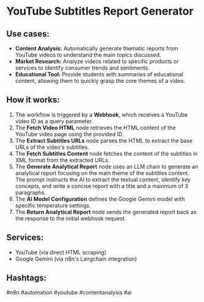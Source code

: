 # YouTube Subtitles Report Generator

## Use cases:

-   **Content Analysis:** Automatically generate thematic reports from YouTube videos to understand the main topics discussed.
-   **Market Research:** Analyze videos related to specific products or services to identify consumer trends and sentiments.
-   **Educational Tool:** Provide students with summaries of educational content, allowing them to quickly grasp the core themes of a video.

## How it works:

1.  The workflow is triggered by a **Webhook**, which receives a YouTube video ID as a query parameter.
2.  The **Fetch Video HTML** node retrieves the HTML content of the YouTube video page using the provided ID.
3.  The **Extract Subtitles URLs** node parses the HTML to extract the base URLs of the video's subtitles.
4.  The **Fetch Subtitles Content** node fetches the content of the subtitles in XML format from the extracted URLs.
5.  The **Generate Analytical Report** node uses an LLM chain to generate an analytical report focusing on the main theme of the subtitles content. The prompt instructs the AI to extract the textual content, identify key concepts, and write a concise report with a title and a maximum of 3 paragraphs.
6.  The **AI Model Configuration** defines the Google Gemini model with specific temperature settings.
7.  The **Return Analytical Report** node sends the generated report back as the response to the initial webhook request.

## Services:

-   YouTube (via direct HTML scraping)
-   Google Gemini (via n8n's Langchain integration)

## Hashtags:

#n8n #automation #youtube #contentanalysis #ai

